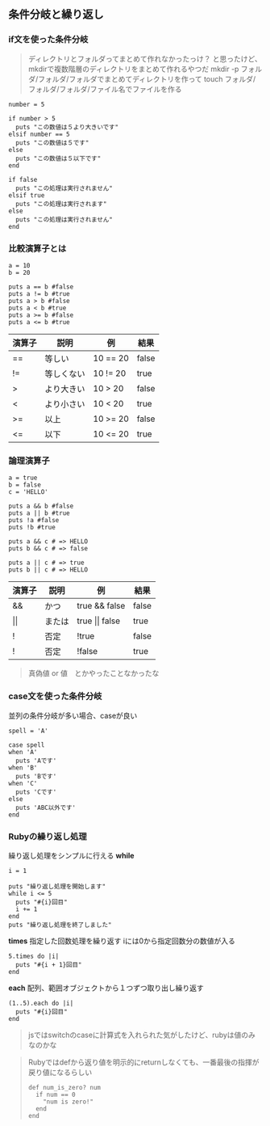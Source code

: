 ## 条件分岐と繰り返し

### if文を使った条件分岐

> ディレクトリとフォルダってまとめて作れなかったっけ？
> と思ったけど、mkdirで複数階層のディレクトリをまとめて作れるやつだ
> mkdir -p フォルダ/フォルダ/フォルダでまとめてディレクトリを作って
> touch フォルダ/フォルダ/フォルダ/ファイル名でファイルを作る

```
number = 5

if number > 5
  puts "この数値は５より大きいです"
elsif number == 5
  puts "この数値は５です"
else
  puts "この数値は５以下です"
end

if false
  puts "この処理は実行されません"
elsif true
  puts "この処理は実行されます"
else
  puts "この処理は実行されません"
end
```

### 比較演算子とは
```
a = 10
b = 20

puts a == b #false
puts a != b #true
puts a > b #false
puts a < b #true
puts a >= b #false
puts a <= b #true
```

| 演算子 | 説明 | 例 | 結果 |
| --- | --- | --- | --- |
| \== | 等しい | 10 == 20 | false |
| != | 等しくない | 10 != 20 | true |
| \> | より大きい | 10 > 20 | false |
| < | より小さい | 10 < 20 | true |
| \>= | 以上 | 10 >= 20 | false |
| <= | 以下 | 10 <= 20 | true |

### 論理演算子
```
a = true
b = false
c = 'HELLO'

puts a && b #false
puts a || b #true
puts !a #false
puts !b #true

puts a && c # => HELLO
puts b && c # => false

puts a || c # => true
puts b || c # => HELLO
```

| 演算子 | 説明 | 例 | 結果 |
| --- | --- | --- | --- |
| && | かつ | true && false | false |
| \|\| | または | true \|\| false | true |
| ! | 否定 | !true | false |
| ! | 否定 | !false | true |

> 真偽値 or 値　とかやったことなかったな

### case文を使った条件分岐
並列の条件分岐が多い場合、caseが良い<br>
```
spell = 'A'

case spell
when 'A'
  puts 'Aです'
when 'B'
  puts 'Bです'
when 'C'
  puts 'Cです'
else
  puts 'ABC以外です'
end
```

### Rubyの繰り返し処理
繰り返し処理をシンプルに行える
**while**

```
i = 1

puts "繰り返し処理を開始します"
while i <= 5
  puts "#{i}回目"
  i += 1
end
puts "繰り返し処理を終了しました"
```

**times**
指定した回数処理を繰り返す
iには0から指定回数分の数値が入る
```
5.times do |i|
  puts "#{i + 1}回目"
end
```

**each**
配列、範囲オブジェクトから１つずつ取り出し繰り返す
```
(1..5).each do |i|
  puts "#{i}回目"
end
```
> jsではswitchのcaseに計算式を入れられた気がしたけど、rubyは値のみなのかな

> Rubyではdefから返り値を明示的にreturnしなくても、一番最後の指揮が戻り値になるらしい
> ```
> def num_is_zero? num
>   if num == 0
>     "num is zero!"
>   end
> end
> ```
